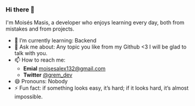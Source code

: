 ### Hi there 👋

 
 I'm Moisés Masis, a developer who enjoys learning every day, both from mistakes and from projects.

- 🌱 I’m currently learning: Backend
- 💬 Ask me about: Any topic you like from my Github <3 I will be glad to talk with you.
- 📫 How to reach me:
  - **Emial** moisesalex132@gmail.com
  - **Twitter** [@grem_dev](https://twitter.com/Moiss10788160)
- 😄 Pronouns: Nobody
- ⚡ Fun fact: if something looks easy, it’s hard; if it looks hard, it’s almost impossible.


 
